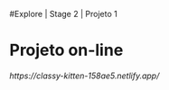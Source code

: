 #Explore | Stage 2 | Projeto 1
<div><h1>Projeto on-line</h1>
<h6>https://classy-kitten-158ae5.netlify.app/</h6>
</div>
